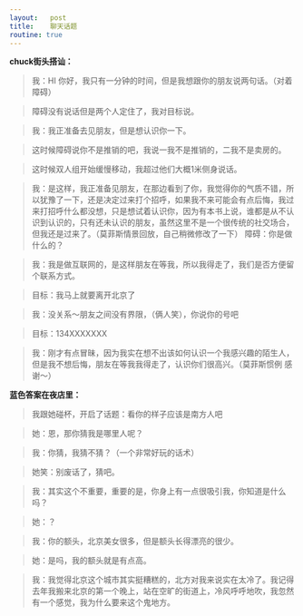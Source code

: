 ```yaml
---
layout:   post
title:    聊天话题
routine: true
---
```


**chuck街头搭讪：**


>我：HI 你好，我只有一分钟的时间，但是我想跟你的朋友说两句话。（对着障碍）

>障碍没有说话但是两个人定住了，我对目标说。

>我：我正准备去见朋友，但是想认识你一下。

>这时候障碍说你不是推销的吧，我说一我不是推销的，二我不是卖房的。

>这时候双人组开始缓慢移动，我超过他们大概1米侧身说话。

>我：是这样，我正准备见朋友，在那边看到了你，我觉得你的气质不错，所以犹豫了一下，还是决定过来打个招呼，如果我不来可能会有点后悔，我过来打招呼什么都没想，只是想试着认识你，因为有本书上说，谁都是从不认识到认识的，只有还未认识的朋友，虽然这里不是一个很传统的社交场合，但我还是过来了。（莫菲斯情景回放，自己稍微修改了一下）
>障碍：你是做什么的？

>我：我是做互联网的，是这样朋友在等我，所以我得走了，我们是否方便留个联系方式。

>目标：我马上就要离开北京了

>我：没关系～朋友之间没有界限，（俩人笑），你说你的号吧

>目标：134XXXXXXX

>我：刚才有点冒昧，因为我实在想不出该如何认识一个我感兴趣的陌生人，但是我不想后悔，朋友在等我我得走了，认识你们很高兴。（莫菲斯惯例 感谢～）


**蓝色答案在夜店里：**

>我跟她碰杯，开启了话题：看你的样子应该是南方人吧

>她：恩，那你猜我是哪里人呢？

>我：你猜，我猜不猜？（一个非常好玩的话术）

>她笑：别废话了，猜吧。

>我：其实这个不重要，重要的是，你身上有一点很吸引我，你知道是什么吗？

>她：？

>我：你的额头，北京美女很多，但是额头长得漂亮的很少。

>她：是吗，我的额头就是有点高。

>我：我觉得北京这个城市其实挺糟糕的，北方对我来说实在太冷了。我记得去年我搬来北京的第一个晚上，站在空旷的街道上，冷风呼呼地吹，我忽然有一个感觉，我为什么要来这个鬼地方。

